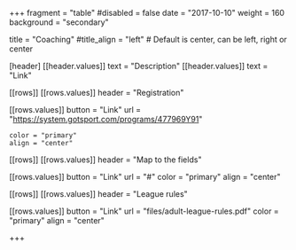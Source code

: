 +++
fragment = "table"
#disabled = false
date = "2017-10-10"
weight = 160
background = "secondary"

title = "Coaching"
#title_align = "left" # Default is center, can be left, right or center

[header]
  [[header.values]]
    text = "Description"
  [[header.values]]
    text = "Link"

[[rows]]
  [[rows.values]]
    header = "Registration"

  [[rows.values]]
    button = "Link"
    url = "https://system.gotsport.com/programs/477969Y91"
    
    color = "primary"
    align = "center"

[[rows]]
  [[rows.values]]
    header = "Map to the fields"

  [[rows.values]]
    button = "Link"
    url = "#"
    color = "primary"
    align = "center"

[[rows]]
  [[rows.values]]
    header = "League rules"

  [[rows.values]]
    button = "Link"
    url = "files/adult-league-rules.pdf"
    color = "primary"
    align = "center"

+++